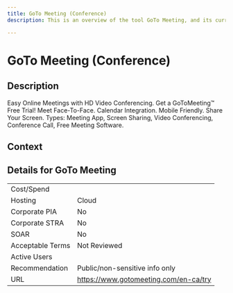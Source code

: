 ```yaml
---
title: GoTo Meeting (Conference)
description: This is an overview of the tool GoTo Meeting, and its current status  within BC Gov.

---
```


# GoTo Meeting (Conference)



## Description
Easy Online Meetings with HD Video Conferencing. Get a GoToMeeting™ Free Trial! Meet Face-To-Face. Calendar Integration. Mobile Friendly. Share Your Screen. Types: Meeting App, Screen Sharing, Video Conferencing, Conference Call, Free Meeting Software.

## Context


##  Details for GoTo Meeting

|   |   |
|---|---|
|Cost/Spend   |   |
|Hosting   | Cloud  |
|Corporate PIA   | No  |
|Corporate STRA   | No   |
|SOAR   | No  |
|Acceptable Terms   | Not Reviewed  |
|Active Users   |   |
|Recommendation   |  Public/non-sensitive info only |
|URL   | https://www.gotomeeting.com/en-ca/try  |
